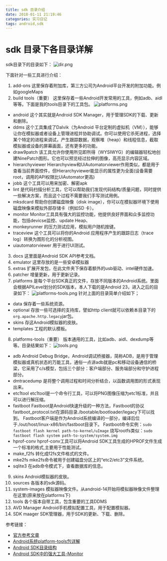 ```yaml
---
title: sdk 目录介绍
date: 2018-01-11 21:19:46
categories: 实习日记
tags: android,sdk
---
```


# sdk 目录下各目录详解

sdk目录下的目录如下：
![dir.png](http://upload-images.jianshu.io/upload_images/2178834-947c10d5de3b8a99.png?imageMogr2/auto-orient/strip%7CimageView2/2/w/1240)

下面针对一些工具进行介绍：

1. add-ons
这里保存着附加库，第三方公司为Android平台开发的附加功能。例如googleMaps
2. build tools（重要）
这里保存着一些Android开发常用的工具，例如adb、aidl等等。下面是我的tools目录下的工具包。
![platforms.png](http://upload-images.jianshu.io/upload_images/2178834-56578752af0e735e.png?imageMogr2/auto-orient/strip%7CimageView2/2/w/1240)

* android
这个其实就是Android SDK Manager，用于管理SDK的下载、更新和删除。
* ddms
这个工具集成了Dalvik（为Android 平台定制的虚拟机（VM）），能够让你在模拟器或者设备上管理进程并协助调试。你可以使用它杀死进程，选择某个特定的进程来调试，产生跟踪数据，观察堆（heap）和线程信息，截取模拟器或设备的屏幕画面，还有更多的功能。
* draw9patch
该工具允许你使用所见即所得（WYSIWYG）的编辑器轻松地创建NinePatch图形。它也可以预览经过拉伸的图像，高亮显示内容区域。
* hierarchyviewer
Hierarchyview和UiAutomatorviewer作用类似，都是用于查看当前界面控件，但Hierarchyviewer能显示的属性更为全面(设备需要root，调用的API权限比UiAutomator更高)
* jobb
这个工具可以用来加密、解密apk
* lint
 是代码扫描分析工具，它可以帮助我们发现代码结构/质量问题，同时提供一些解决方案，而且这个过程不需要我们手写测试用例。
* mksdcard
帮助你创建磁盘映像（disk image），你可以在模拟器环境下使用磁盘映像来模拟外部存储卡（例如SD 卡）。
* monitor
Monitor工具具有强大的监控功能，他提供良好界面和众多监控功能，包括devicse监控、update Heap、
* monkeyrunner
的压力测试应用，模拟用户随机按键。
* traceview
这个工具可以将你的Android 应用程序产生的跟踪日志（trace log）转换为图形化的分析视图。
* uiautomatorviewer
用于进行UI测试。
3. docs
这里面是Android SDK API参考文档。
4. emulator
这里存放的是一些安卓模拟器
5. extras
扩展开发包，在此文件夹下保存着额外的usb驱动、intel硬件加速。
6. patcher
增量更新，用于更新记录。
7. platforms
是每个平台SDK真正的文件，存放不同版本的Android系统。里面会根据APILevel划分的SDK版本，本人下载的是Android 23，进入之后的目录如下：
![platforms-tools.png](http://upload-images.jianshu.io/upload_images/2178834-c413d794f93d0106.png?imageMogr2/auto-orient/strip%7CimageView2/2/w/1240)
针对上面的目录简单介绍如下；
* data
保存着一些系统资源。
* optional
存放一些可选择的支持库，譬如http client就可以依赖本目录下的``org.apache.http.legacy``jar包。
* skins
存这Android模拟器的皮肤。
* templates
工程的默认模板。
8. platforms-tools（重要）
版本通用的工具，比如adb、aidl、dexdump等等。目录结果如下：
![tools.png](http://upload-images.jianshu.io/upload_images/2178834-362d048fe17c7107.png?imageMogr2/auto-orient/strip%7CimageView2/2/w/1240)
* adb 
Android Debug Bridge，Android调试桥接器，简称ADB，是用于管理模拟器或真机状态的万能工具，通俗一点讲adb就是pc和移动设备通信的桥梁，它采用了c/s模型，包括三个部分：客户端部分、服务端部分和守护进程部分。
* dmtracedump
是将整个调用过程和时间分析结合，以函数调用图的形式表现出来。
* etc1tool
    etc1tool是一个命令行工具，可以将PNG图像压缩为etc1标准，并且可以进行解压缩。
* fastboot
    Fastboot是Android快速升级的一种方法，Fastboot的协议fastboot_protocol.txt在源码目录./bootable/bootloader/legacy下可以找到。
    Fastboot客户端是作为Android系统编译的一部分，编译后位于./out/host/linux-x86/bin/fastboot目录下。
    Fastboot命令实例：``sudo fastboot flash kernel path-to-kernel/uImage``
    烧写rootfs类似：``sudo fastboot flash system path-to-system/system.img``
* hprof-conv
hprof-conv工具可以将Android SDK工具生成的HPROF文件生成一个标准的格式,主要用于性能测试。
* make_f2fs
转化成f2fs文件格式的文件。
* mke2fs
mke2fs命令被用于创建磁盘分区上的“etc2/etc3”文件系统。
* sqlite3
在adb命令模式下，查看数据库的信息。
9. skins
Android模拟器的皮肤。
10. sources
各版本的sdk源码。
11. system-images
模拟器映像文件。从android-14开始将模拟器映像文件整理在这里(原来放在platforms下)
12. tools
各个版本自带工具，包含重要的工具DDMS
13. AVD Manager
Android手机模拟配置工具，用于配置模拟器。
14. SDK maager
SDK管理器，用于SDK的更新、下载、删除。

参考链接：

* [官方参考文章](https://developer.android.com/studio/command-line/jobb.html)
* [Android系统platform-tools包详解](http://blog.csdn.net/apple_hsp/article/details/51459930)
* [Android SDK目录结构](http://blog.csdn.net/itluochen/article/details/52688935)
* [Android SDK中的强大工具-Monitor](https://www.jianshu.com/p/3f8828b4a05a)